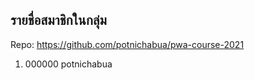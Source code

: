 ## รายชื่อสมาชิกในกลุ่ม

Repo: https://github.com/potnichabua/pwa-course-2021

1. 000000 potnichabua
